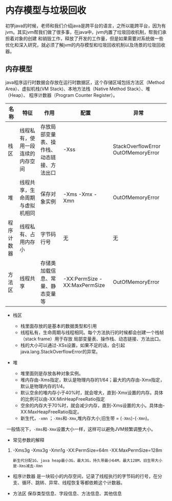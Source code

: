 # 内存模型与垃圾回收
初学java的时候，老师和我们介绍java是跨平台的语言，之所以能跨平台，因为有jvm。其实jvm帮我们做了很多事，在java中，jvm内置了垃圾回收机制，帮我们承担着对象的创建
和销毁工作，释放了开发的工作量，但是如果需要对系统做一些优化和深入研究，就必须了解jvm的内存模型和垃圾回收机制以及场景的垃圾回收器。

## 内存模型
java程序运行时数据会存放在运行时数据区，这个存储区域包括方法区（Method Area）、虚拟机栈(VM Stack)、本地方法栈（Native Method Stack）、堆（Heap）、
程序计数器（Program Counter Register）。

|名称 |特征 |作用 |配置 |异常 |
|- |-|-|-|-|
|栈区 |线程私有，使用一段连续的内存空间|存放局部变量表、操作栈、动态链接、方法出口|-Xss |StackOverflowError OutOfMemoryError|
|堆|线程共享，生命周期与虚拟机相同|保存对象实例|-Xms -Xmx -Xmn|OutOfMemoryError|
|程序计数器|线程私有、占用内存小|字节码行号|无|无|
|方法区|线程共享|存储类加载信息、常量、静态变量等|-XX:PermSize -XX:MaxPermSize|OutOfMemoryError|

- 栈区

  - 栈里面存放的是基本的数据类型和引用
  - 线程私有，生命周期与线程相同。每个方法执行的时候都会创建一个栈帧（stack frame）用于存放 局部变量表、操作栈、动态链接、方法出口。
  - 栈的大小可以通过-XSs设置，如果不足的话，会引起java.lang.StackOverflowError的异常。

- 堆

  - 堆里面则是存放各种对象实例。
  - 堆内存由-Xms指定，默认是物理内存的1/64；最大的内存由-Xmx指定，默认是物理内存的1/4。
  - 默认空余的堆内存小于40%时，就会增大，直到-Xmx设置的内存。具体的比例可以由-XX:MinHeapFreeRatio指定
  - 空余的内存大于70%时，就会减少内存，直到-Xms设置的大小。具体由-XX:MaxHeapFreeRatio指定。
  - 新生代，`-xmn` ；`-Xms`和`-Xmx`,堆内存大小;旧生带 = (`-Xms`)-(`-Xmn`)。
  
  一般情况下，`-Xms`和`-Xmx`设置大小一样，这样可以避免JVM频繁调整大小。
  
- 常见参数的解释
1. -Xms3g -Xmx3g -Xmn1g -XX:PermSize=64m -XX:MaxPermSize=128m
  
      `新生代分配1G，java heap最小3G，最大3G，持久带最小64M，最大128M，旧生带大小是-Xms减去-Xmn`
   

- 程序计数器
是一块较小的内存空间，记录了线程执行的字节码的行号，在分支、循环、跳转、异常、线程恢复等都依赖这个计数器。

- 方法区
保存类型信息、字段信息、方法信息、其他信息


